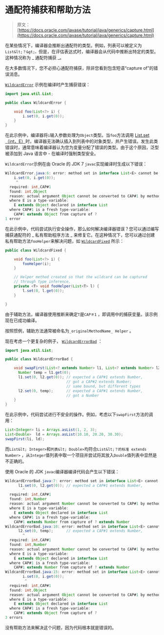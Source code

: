 # 通配符捕获和帮助方法

> 原文： [https://docs.oracle.com/javase/tutorial/java/generics/capture.html](https://docs.oracle.com/javase/tutorial/java/generics/capture.html)

在某些情况下，编译器会推断出通配符的类型。例如，列表可以被定义为`List&lt;？&gt;。`但是，在评估表达式时，编译器会从代码中推断出特定的类型。这种情况称为 _ 通配符捕获 _。

在大多数情况下，您不必担心通配符捕获，除非您看到包含短语“capture of”的错误消息。

[`WildcardError`](examples/WildcardError.java) 示例在编译时产生捕获错误：

```java
import java.util.List;

public class WildcardError {

    void foo(List<?> i) {
        i.set(0, i.get(0));
    }
}

```

在此示例中，编译器将`i`输入参数处理为`Object`类型。当`foo`方法调用 [List.set（int，E）](https://docs.oracle.com/javase/8/docs/api/java/util/List.html#set-int-E-)时，编译器无法确认插入到列表中的对象类型，并产生错误。发生此类错误时，通常意味着编译器认为您为变量分配了错误的类型。由于这个原因，泛型被添加到 Java 语言中 - 在编译时强制类型安全。

`WildcardError`示例在由 Oracle 的 JDK 7 `javac`实现编译时生成以下错误：

```java
WildcardError.java:6: error: method set in interface List<E> cannot be applied to given types;
    i.set(0, i.get(0));
     ^
  required: int,CAP#1
  found: int,Object
  reason: actual argument Object cannot be converted to CAP#1 by method invocation conversion
  where E is a type-variable:
    E extends Object declared in interface List
  where CAP#1 is a fresh type-variable:
    CAP#1 extends Object from capture of ?
1 error

```

在此示例中，代码尝试执行安全操作，那么如何解决编译器错误？您可以通过编写捕获通配符的 _ 私有帮助程序方法 _ 来修复它。在这种情况下，您可以通过创建私有帮助方法`fooHelper`来解决问题，如 [`WildcardFixed`](examples/WildcardFixed.java) 所示：

```java
public class WildcardFixed {

    void foo(List<?> i) {
        fooHelper(i);
    }

    // Helper method created so that the wildcard can be captured
    // through type inference.
    private <T> void fooHelper(List<T> l) {
        l.set(0, l.get(0));
    }

}

```

由于辅助方法，编译器使用推断来确定`T`是`CAP＃1` ，即调用中的捕获变量。该示例现在已成功编译。

按照惯例，辅助方法通常被命名为`_originalMethodName_ Helper` 。

现在考虑一个更复杂的例子， [`WildcardErrorBad`](examples/WildcardErrorBad.java) ：

```java
import java.util.List;

public class WildcardErrorBad {

    void swapFirst(List<? extends Number> l1, List<? extends Number> l2) {
      Number temp = l1.get(0);
      l1.set(0, l2.get(0)); // expected a CAP#1 extends Number,
                            // got a CAP#2 extends Number;
                            // same bound, but different types
      l2.set(0, temp);	    // expected a CAP#1 extends Number,
                            // got a Number
    }
}

```

在此示例中，代码尝试进行不安全的操作。例如，考虑以下`swapFirst`方法的调用：

```java
List<Integer> li = Arrays.asList(1, 2, 3);
List<Double>  ld = Arrays.asList(10.10, 20.20, 30.30);
swapFirst(li, ld);

```

而`List&lt; Integer>`和`列表&lt; Double>`均符合`List&lt;？的标准 extends Number>` ，从`Integer`值列表中取一个项目并尝试将其放入`Double`值列表中显然是不正确的。

使用 Oracle 的 JDK `javac`编译器编译代码会产生以下错误：

```java
WildcardErrorBad.java:7: error: method set in interface List<E> cannot be applied to given types;
      l1.set(0, l2.get(0)); // expected a CAP#1 extends Number,
        ^
  required: int,CAP#1
  found: int,Number
  reason: actual argument Number cannot be converted to CAP#1 by method invocation conversion
  where E is a type-variable:
    E extends Object declared in interface List
  where CAP#1 is a fresh type-variable:
    CAP#1 extends Number from capture of ? extends Number
WildcardErrorBad.java:10: error: method set in interface List<E> cannot be applied to given types;
      l2.set(0, temp);      // expected a CAP#1 extends Number,
        ^
  required: int,CAP#1
  found: int,Number
  reason: actual argument Number cannot be converted to CAP#1 by method invocation conversion
  where E is a type-variable:
    E extends Object declared in interface List
  where CAP#1 is a fresh type-variable:
    CAP#1 extends Number from capture of ? extends Number
WildcardErrorBad.java:15: error: method set in interface List<E> cannot be applied to given types;
        i.set(0, i.get(0));
         ^
  required: int,CAP#1
  found: int,Object
  reason: actual argument Object cannot be converted to CAP#1 by method invocation conversion
  where E is a type-variable:
    E extends Object declared in interface List
  where CAP#1 is a fresh type-variable:
    CAP#1 extends Object from capture of ?
3 errors

```

没有帮助方法来解决这个问题，因为代码根本就是错误的。